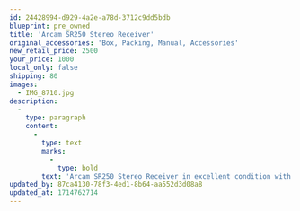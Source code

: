 ```yaml
---
id: 24428994-d929-4a2e-a78d-3712c9dd5bdb
blueprint: pre_owned
title: 'Arcam SR250 Stereo Receiver'
original_accessories: 'Box, Packing, Manual, Accessories'
new_retail_price: 2500
your_price: 1000
local_only: false
shipping: 80
images:
  - IMG_8710.jpg
description:
  -
    type: paragraph
    content:
      -
        type: text
        marks:
          -
            type: bold
        text: 'Arcam SR250 Stereo Receiver in excellent condition with box (not original), packing, and accessories. Unit sold as new for $2,500.00'
updated_by: 87ca4130-78f3-4ed1-8b64-aa552d3d08a8
updated_at: 1714762714
---
```

